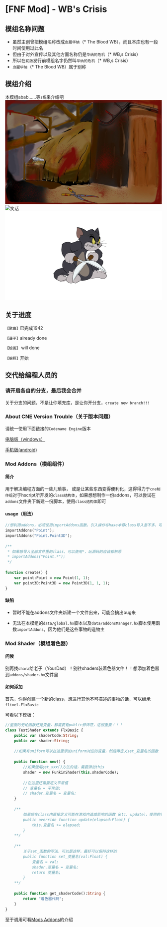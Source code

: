 # [FNF Mod] - WB's Crisis
## 模组名称问题
* 虽然主创曾把模组名称改成`血腥华纳`（* The Blood WB），而且本库也有一段时间使用过此名
* 但由于对外宣传以及其他方面名称仍是`华纳的危机`（* WB,s Crisis）
* 所以在`初版`发行前模组名字仍然叫`华纳的危机`（* WB,s Crisis）
* `血腥华纳`（* The Blood WB）属于别称

## 模组介绍
本模组abab......等`z杨`来介绍吧
![](https://github.com/VapireMox/The-blood-WB--By-CNE/blob/YourDad/source/场景草稿.jpg)
![笑话](https://github.com/VapireMox/The-blood-WB--By-CNE/blob/YourDad/source/Image_38517362154756.png)
![](https://github.com/VapireMox/The-blood-WB--By-CNE/blob/YourDad/source/一阶段.png)

## 关于进度
`【歌曲】`已完成1942

`【谱子】`already done

`【绘画】` will done

`【编程】`开始

## 交代给编程人员的

### 请开启各自的分支，最后我会合并
关于分支的问题，不是让你填充库，是让你开分支，`create new branch!!!`

### About CNE Version Trouble（关于版本问题）
请统一使用下面链接的`Codename Engine`版本

[电脑版（windows）](https://nightly.link/CodenameCrew/CodenameEngine/workflows/windows/main/Codename%20Engine.zip)

[手机版(android)](https://nightly.link/MobilePorting/CodenameEngine-Mobile/workflows/android/cne-pr/Codename%20Engine.zip)

### Mod Addons（模组组件）
#### 简介
用于解决编程方面的一些儿琐事， 或是让某些东西变得便利化，这得得力于`cne制作组`对于hscript所开发的`class结构体`，如果想想制作一份addons，可以尝试在`addons`文件夹下新建一份脚本，使用`class结构体`即可

#### usage（用法）
```haxe
//想利用addons，必须使用importAddons函数，引入操作与haxe本尊class导入差不多，可看以下操作
importAddons("Point");
importAddons("Point.Point3D");

/**
 * 如果想导入全部文件里的class，可以使用*，玩源码的应该都熟悉
 * importAddons("Point.*");
 */

function create() {
    var point:Point = new Point(1, 1);
    var point3D:Point3D = new Point3D(1, 1, 1);
}
```
#### 缺陷
* 暂时不能在addons文件夹新建一个文件出来，可能会搞出bug来
  
* 无法在本模组的`data/global.hx`脚本以及`data/addonsManager.hx`脚本使用函数`importAddons`，因为他们是这些事物的造物主

### Mod Shader（模组着色器）
#### 问候
别再找`chara`给老子（YourDad）！别往shaders装着色器文件！！想添加着色器到`addons/shader.hx`文件里

#### 如何添加
首先，你得创建一个新的class，想进行其他不可描述的事物的话，可以继承`flixel.FlxBasic`

可看以下模板：
```haxe
//里面的无论函数还是变量，都需要有public修饰符，这很重要！！！
class TestShader extends FlxBasic {
    public var shaderCode:String;
    public var shader:String;

    //如果有uniform可以在这里添加uniform对应的变量，然后再定义set_变量名的函数

    public function new() {
        //如果使用get_xxx()方法的话，需要添加this
        shader = new FunkinShader(this.shaderCode);

        //在这里还需要定义平常值
        // 变量名 = 平常值;
        // shader.变量名 = 变量名;
    }

    /**
        如果想在class内直接定义可能在游戏内造成影响的函数（etc. update），使用的变量名必须添加this，否则无法对其shader里的变量正真的修改
        public override function update(elapsed:Float) {
            this.变量名 += elapsed;
        }
    **/

    /**
        关于set_函数的写法，可以是这样，最好可以保持这样的
        public function set_变量名(val:Float) {
            变量名 = val;
            shader.变量名 = 变量名;
            return 变量名;
        }
    **/

    public function get_shaderCode():String {
        return "着色器代码";
    }
}
```
至于调用可看[Mods Addons](https://github.com/VapireMox/The-blood-WB--By-CNE?tab=readme-ov-file#mod-addons%E6%A8%A1%E7%BB%84%E7%BB%84%E4%BB%B6)的介绍
